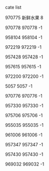 cate list

970775 新鲜水果 8

970778 970778 -1

958104 958104 -1

972219 972219 -1

957428 957428 -1

957615 957615 -1

972200 972200 -1

5057 5057 -1

970776 970776 -1

957330 957330 -1

975706 975706 -1

955035 955035 -1

961006 961006 -1

957347 957347 -1

957430 957430 -1

969032 969032 -1

